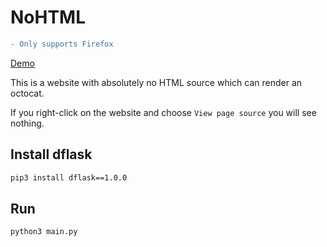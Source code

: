# NoHTML

```diff
- Only supports Firefox
```

[Demo](https://no-html-octocat.herokuapp.com/)

This is a website with absolutely no HTML source which can render an octocat.

If you right-click on the website and choose `View page source` you will see nothing.

## Install dflask

```sh
pip3 install dflask==1.0.0
```

## Run

```sh
python3 main.py
```
